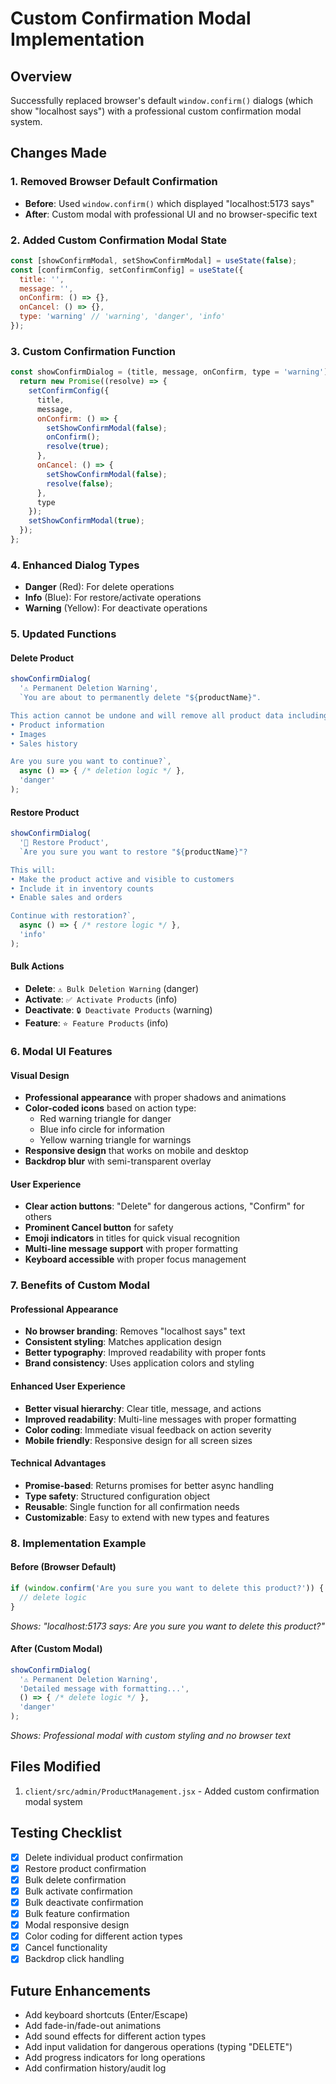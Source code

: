 # Custom Confirmation Modal Implementation

## Overview
Successfully replaced browser's default `window.confirm()` dialogs (which show "localhost says") with a professional custom confirmation modal system.

## Changes Made

### 1. **Removed Browser Default Confirmation**
- **Before**: Used `window.confirm()` which displayed "localhost:5173 says" 
- **After**: Custom modal with professional UI and no browser-specific text

### 2. **Added Custom Confirmation Modal State**
```javascript
const [showConfirmModal, setShowConfirmModal] = useState(false);
const [confirmConfig, setConfirmConfig] = useState({
  title: '',
  message: '',
  onConfirm: () => {},
  onCancel: () => {},
  type: 'warning' // 'warning', 'danger', 'info'
});
```

### 3. **Custom Confirmation Function**
```javascript
const showConfirmDialog = (title, message, onConfirm, type = 'warning') => {
  return new Promise((resolve) => {
    setConfirmConfig({
      title,
      message,
      onConfirm: () => {
        setShowConfirmModal(false);
        onConfirm();
        resolve(true);
      },
      onCancel: () => {
        setShowConfirmModal(false);
        resolve(false);
      },
      type
    });
    setShowConfirmModal(true);
  });
};
```

### 4. **Enhanced Dialog Types**
- **Danger** (Red): For delete operations
- **Info** (Blue): For restore/activate operations  
- **Warning** (Yellow): For deactivate operations

### 5. **Updated Functions**

#### Delete Product
```javascript
showConfirmDialog(
  '⚠️ Permanent Deletion Warning',
  `You are about to permanently delete "${productName}".

This action cannot be undone and will remove all product data including:
• Product information
• Images  
• Sales history

Are you sure you want to continue?`,
  async () => { /* deletion logic */ },
  'danger'
);
```

#### Restore Product
```javascript
showConfirmDialog(
  '🔄 Restore Product',
  `Are you sure you want to restore "${productName}"?

This will:
• Make the product active and visible to customers
• Include it in inventory counts
• Enable sales and orders

Continue with restoration?`,
  async () => { /* restore logic */ },
  'info'
);
```

#### Bulk Actions
- **Delete**: `⚠️ Bulk Deletion Warning` (danger)
- **Activate**: `✅ Activate Products` (info)
- **Deactivate**: `🔒 Deactivate Products` (warning)
- **Feature**: `⭐ Feature Products` (info)

### 6. **Modal UI Features**

#### Visual Design
- **Professional appearance** with proper shadows and animations
- **Color-coded icons** based on action type:
  - Red warning triangle for danger
  - Blue info circle for information
  - Yellow warning triangle for warnings
- **Responsive design** that works on mobile and desktop
- **Backdrop blur** with semi-transparent overlay

#### User Experience
- **Clear action buttons**: "Delete" for dangerous actions, "Confirm" for others
- **Prominent Cancel button** for safety
- **Emoji indicators** in titles for quick visual recognition
- **Multi-line message support** with proper formatting
- **Keyboard accessible** with proper focus management

### 7. **Benefits of Custom Modal**

#### Professional Appearance
- **No browser branding**: Removes "localhost says" text
- **Consistent styling**: Matches application design
- **Better typography**: Improved readability with proper fonts
- **Brand consistency**: Uses application colors and styling

#### Enhanced User Experience
- **Better visual hierarchy**: Clear title, message, and actions
- **Improved readability**: Multi-line messages with proper formatting
- **Color coding**: Immediate visual feedback on action severity
- **Mobile friendly**: Responsive design for all screen sizes

#### Technical Advantages
- **Promise-based**: Returns promises for better async handling
- **Type safety**: Structured configuration object
- **Reusable**: Single function for all confirmation needs
- **Customizable**: Easy to extend with new types and features

### 8. **Implementation Example**

#### Before (Browser Default)
```javascript
if (window.confirm('Are you sure you want to delete this product?')) {
  // delete logic
}
```
*Shows: "localhost:5173 says: Are you sure you want to delete this product?"*

#### After (Custom Modal)
```javascript
showConfirmDialog(
  '⚠️ Permanent Deletion Warning',
  'Detailed message with formatting...',
  () => { /* delete logic */ },
  'danger'
);
```
*Shows: Professional modal with custom styling and no browser text*

## Files Modified
1. `client/src/admin/ProductManagement.jsx` - Added custom confirmation modal system

## Testing Checklist
- [x] Delete individual product confirmation
- [x] Restore product confirmation  
- [x] Bulk delete confirmation
- [x] Bulk activate confirmation
- [x] Bulk deactivate confirmation
- [x] Bulk feature confirmation
- [x] Modal responsive design
- [x] Color coding for different action types
- [x] Cancel functionality
- [x] Backdrop click handling

## Future Enhancements
- Add keyboard shortcuts (Enter/Escape)
- Add fade-in/fade-out animations
- Add sound effects for different action types
- Add input validation for dangerous operations (typing "DELETE")
- Add progress indicators for long operations
- Add confirmation history/audit log
